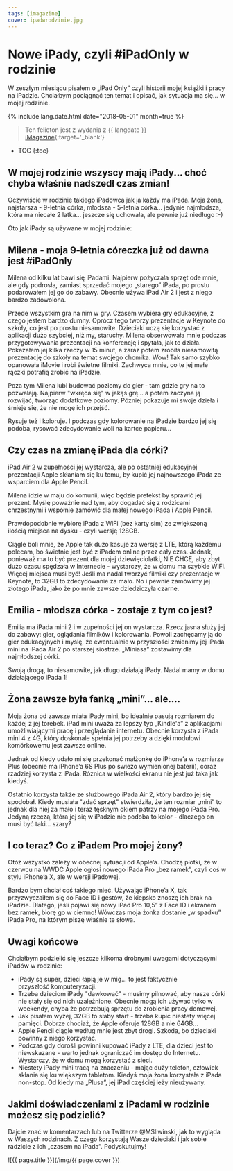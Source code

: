 ```yaml
---
tags: [imagazine]
cover: ipadwrodzinie.jpg
---
```


# Nowe iPady, czyli #iPadOnly w rodzinie

W zeszłym miesiącu pisałem o „iPad Only” czyli historii mojej książki i pracy na iPadzie. Chciałbym pociągnąć ten temat i opisać, jak sytuacja ma się... w mojej rodzinie.

<!--More-->

{% include lang.date.html date="2018-05-01" month=true %}

> Ten felieton jest z wydania z {{ langdate }} [iMagazine](https://imagazine.pl){:target='_blank'}

* TOC
{:toc}

## W mojej rodzinie wszyscy mają iPady... choć chyba właśnie nadszedł czas zmian!

Oczywiście w rodzinie takiego iPadowca jak ja każdy ma iPada. Moja żona, najstarsza - 9-letnia córka, młodsza - 5-letnia córka... jedynie najmłodsza, która ma niecałe 2 latka... jeszcze się uchowała, ale pewnie już niedługo :-)

Oto jak iPady są używane w mojej rodzinie:

## Milena - moja 9-letnia córeczka już od dawna jest #iPadOnly

Milena od kilku lat bawi się iPadami. Najpierw pożyczała sprzęt ode mnie, ale gdy podrosła, zamiast sprzedać mojego „starego” iPada, po prostu podarowałem jej go do zabawy. Obecnie używa iPad Air 2 i jest z niego bardzo zadowolona.

Przede wszystkim gra na nim w gry. Czasem wybiera gry edukacyjne, z czego jestem bardzo dumny. Oprócz tego tworzy prezentacje w Keynote do szkoły, co jest po prostu niesamowite. Dzieciaki uczą się korzystać z aplikacji dużo szybciej, niż my, staruchy. Milena obserwowała mnie podczas przygotowywania prezentacji na konferencję i spytała, jak to działa. Pokazałem jej kilka rzeczy w 15 minut, a zaraz potem zrobiła niesamowitą prezentację do szkoły na temat swojego chomika. Wow! Tak samo szybko opanowała iMovie i robi świetne filmiki. Zachwyca mnie, co te jej małe rączki potrafią zrobić na iPadzie.

Poza tym Milena lubi budować poziomy do gier - tam gdzie gry na to pozwalają. Najpierw "wkręca się" w jakąś grę... a potem zaczyna ją rozwijać, tworząc dodatkowe poziomy. Później pokazuje mi swoje dzieła i śmieje się, że nie mogę ich przejść.

Rysuje też i koloruje. I podczas gdy kolorowanie na iPadzie bardzo jej się podoba, rysować  zdecydowanie woli na kartce papieru...

## Czy czas na zmianę iPada dla córki?

iPad Air 2 w zupełności jej wystarcza, ale po ostatniej edukacyjnej prezentacji Apple skłaniam się ku temu, by kupić jej najnowszego iPada ze wsparciem dla Apple Pencil.

Milena idzie w maju do komunii, więc będzie pretekst by sprawić jej prezent. Myślę poważnie nad tym, aby dogadać się z rodzicami chrzestnymi i współnie zamówić dla małej nowego iPada i Apple Pencil.

Prawdopodobnie wybiorę iPada z WiFi (bez karty sim) ze zwiększoną ilością miejsca na dysku - czyli wersję 128GB.

Ciągle boli mnie, że Apple tak dużo kasuje za wersję z LTE, którą każdemu polecam, bo świetnie jest być z iPadem online przez cały czas. Jednak, ponieważ ma to być prezent dla mojej dziewięciolatki, NIE CHCĘ, aby zbyt dużo czasu spędzała w Internecie - wystarczy, że w domu ma szybkie WiFi. Więcej miejsca musi być! Jeśli ma nadal tworzyć filmiki czy prezentacje w Keynote, to 32GB to zdecydowanie za mało. No i pewnie zamówimy jej złotego iPada, jako że po mnie zawsze dziedziczyła czarne.

## Emilia - młodsza córka - zostaje z tym co jest?

Emilia ma iPada mini 2 i w zupełności jej on wystarcza. Rzecz jasna służy jej do zabawy: gier, oglądania filmików i kolorowania. Powoli zachęcamy ją do gier edukacyjnych i myślę, że ewentualnie w przyszłości zmienimy jej iPada mini na iPada Air 2 po starszej siostrze. „Miniasa” zostawimy dla najmłodszej córki.

Swoją drogą, to niesamowite, jak długo działają iPady. Nadal mamy w domu działającego iPada 1!

## Żona zawsze była fanką „mini”... ale....

Moja żona od zawsze miała iPady mini, bo idealnie pasują rozmiarem do każdej z jej torebek. iPad mini uważa za lepszy typ „Kindle'a” z aplikacjami umożliwiającymi pracę i przeglądanie internetu. Obecnie korzysta z iPada mini 4 z 4G, który doskonale spełnia jej potrzeby a dzięki modułowi komórkowemu jest zawsze online.

Jednak od kiedy udało mi się przekonać małżonkę do iPhone’a w rozmiarze Plus (obecnie ma iPhone’a 6S Plus po świeżo wymienionej baterii), coraz rzadziej korzysta z iPada. Różnica w wielkości ekranu nie jest już taka jak kiedyś.

Ostatnio korzysta także ze służbowego iPada Air 2, który bardzo jej się spodobał. Kiedy musiała "zdać sprzęt" stwierdziła, że ten rozmiar „mini” to jednak dla niej za mało i teraz tęsknym okiem patrzy na mojego iPada Pro. Jedyną rzeczą, która jej się w iPadzie nie podoba to kolor - dlaczego on musi być taki... szary?

## I co teraz? Co z iPadem Pro mojej żony?

Otóż wszystko zależy w obecnej sytuacji od Apple’a. Chodzą plotki, że w czerwcu na WWDC Apple ogłosi nowego iPada Pro „bez ramek”, czyli coś w stylu iPhone’a X, ale w wersji iPadowej.

Bardzo bym chciał coś takiego mieć. Używając iPhone’a X, tak przyzwyczaiłem się do Face ID i gestów, że kiepsko znoszę ich brak na iPadzie. Dlatego, jeśli pojawi się nowy iPad Pro 10,5” z Face ID i ekranem bez ramek, biorę go w ciemno! Wówczas moja żonka dostanie „w spadku” iPada Pro, na którym piszę właśnie te słowa.

## Uwagi końcowe

Chciałbym podzielić się jeszcze kilkoma drobnymi uwagami dotyczącymi iPadów w rodzinie:

- iPady są super, dzieci łapią je w mig... to jest faktycznie przyszłość komputeryzacji.
- Trzeba dzieciom iPady "dawkować" - musimy pilnować, aby nasze córki nie stały się od nich uzależnione. Obecnie mogą ich używać tylko w weekendy, chyba że potrzebują sprzętu do zrobienia pracy domowej.
- Jak pisałem wyżej, 32GB to słaby start - trzeba kupić niestety więcej pamięci. Dobrze chociaż, że Apple oferuje 128GB a nie 64GB...
- Apple Pencil ciągle według mnie jest zbyt drogi. Szkoda, bo dzieciaki powinny z niego korzystać.
- Podczas gdy dorośli powinni kupować iPady z LTE, dla dzieci jest to niewskazane - warto jednak ograniczać im dostęp do Internetu. Wystarczy, że w domu mogą korzystać z sieci.
- Niestety iPady mini tracą na znaczeniu - mając duży telefon, człowiek skłania się ku większym tabletom. Kiedyś moja żona korzystała z iPada non-stop. Od kiedy ma „Plusa”, jej iPad częściej leży nieużywany.

## Jakimi doświadczeniami z iPadami w rodzinie możesz się podzielić?

Dajcie znać w komentarzach lub na Twitterze @MSliwinski, jak to wygląda w Waszych rodzinach. Z czego korzystają Wasze dzieciaki i jak sobie radzicie z ich „czasem na iPada”. Podyskutujmy!

![{{ page.title }}](/img/{{ page.cover }})

[n]: https://nozbe.com/pl/?a=mike